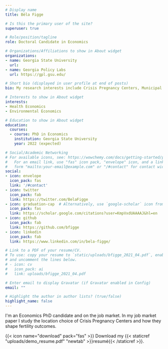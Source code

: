 ```yaml
---
# Display name
title: Béla Figge

# Is this the primary user of the site?
superuser: true

# Role/position/tagline
role: Doctoral Candidate in Economics

# Organizations/Affiliations to show in About widget
organizations:
- name: Georgia State University
  url:
- name: Georgia Policy Labs
  url: https://gpl.gsu.edu/

# Short bio (displayed in user profile at end of posts)
bio: My research interests include Crisis Pregnancy Centers, Municipal Building Policy, Education

# Interests to show in About widget
interests:
- Health Economics
- Environmental Economics

# Education to show in About widget
education:
  courses:
  - course: PhD in Economics
    institution: Georgia State University
    year: 2022 (expected)

# Social/Academic Networking
# For available icons, see: https://wowchemy.com/docs/getting-started/page-builder/#icons
#   For an email link, use "fas" icon pack, "envelope" icon, and a link in the
#   form "mailto:your-email@example.com" or "/#contact" for contact widget.
social:
- icon: envelope
  icon_pack: fas
  link: '/#contact'
- icon: twitter
  icon_pack: fab
  link: https://twitter.com/BelaFigge
- icon: graduation-cap  # Alternatively, use `google-scholar` icon from `ai` icon pack
  icon_pack: fas
  link: https://scholar.google.com/citations?user=KmpVxdUAAAAJ&hl=en
- icon: github
  icon_pack: fab
  link: https://github.com/bfigge
- icon: linkedin
  icon_pack: fab
  link: https://www.linkedin.com/in/bela-figge/

# Link to a PDF of your resume/CV.
# To use: copy your resume to `static/uploads/bfigge_2021_04.pdf`, enable `ai` icons in `params.toml`, 
# and uncomment the lines below.
# - icon: cv
#   icon_pack: ai
#   link: uploads/bfigge_2021_04.pdf

# Enter email to display Gravatar (if Gravatar enabled in Config)
email: ""

# Highlight the author in author lists? (true/false)
highlight_name: false
---
```


I'm an Economics PhD candidate and on the job market. In my job market paper I study the location choice of Crisis Pregnancy Centers and how they shape fertility outcomes. 

{{< icon name="download" pack="fas" >}} Download my {{< staticref "uploads/demo_resume.pdf" "newtab" >}}resumé{{< /staticref >}}.
